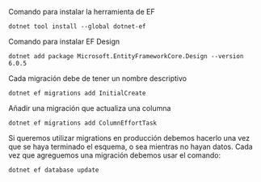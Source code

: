 Comando para instalar la herramienta de EF

`dotnet tool install --global dotnet-ef`

Comando para instalar EF Design

`dotnet add package Microsoft.EntityFrameworkCore.Design --version 6.0.5`

Cada migración debe de tener un nombre descriptivo

`dotnet ef migrations add InitialCreate`

Añadir una migración que actualiza una columna

`dotnet ef migrations add ColumnEffortTask`

Si queremos utilizar migrations en producción debemos hacerlo una vez que se haya terminado el esquema, o sea mientras no hayan datos.
Cada vez que agreguemos una migración debemos usar el comando:

`dotnet ef database update`
